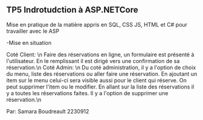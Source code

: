 ## TP5 Indrotudction à ASP.NETCore

Mise en pratique de la matière appris en SQL, CSS JS, HTML et C# pour travailler avec le ASP

-Mise en situation

Coté Client: \n
Faire des réservations en ligne, un formulaire est présenté à l'utilisateur. En le remplissant il est dirigé vers une confirmation de sa réservation.\n
Coté Admin: \n
Du coté administration, il y a l'option de choix du menu, liste des réservations ou aller faire une réservation. En ajoutant un item sur le menu celui-ci sera visible aussi pour le client qui réserve. On peut supprimer l'item ou le modifier. En allant sur la liste des réservations il y a toutes les réservations faites. Il y a l'option de supprimer une réservation.\n

Par:
Samara Boudreault
2230912
